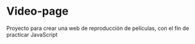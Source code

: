 # Video-page
Proyecto para crear una web de reproducción de películas, con el fin de practicar JavaScript  
